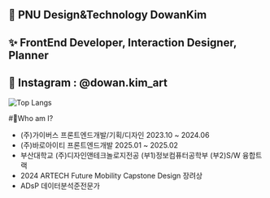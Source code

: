 ## 🔭 PNU Design&Technology DowanKim
## ✨ FrontEnd Developer, Interaction Designer, Planner
## 💬 Instagram : @dowan.kim_art
![Top Langs](https://github-readme-stats.vercel.app/api/top-langs/?username=dowankim1024&layout=compact)

#👑Who am I?
- (주)가이버스 프론트엔드개발/기획/디자인 2023.10 ~ 2024.06
- (주)바로아이티 프론트엔드개발 2025.01 ~ 2025.02
- 부산대학교 (주)디자인앤테크놀로지전공 (부1)정보컴퓨터공학부 (부2)S/W 융합트랙
- 2024 ARTECH Future Mobility Capstone Design 장려상
- ADsP 데이터분석준전문가
<!--
**dowankim1024/dowankim1024** is a ✨ _special_ ✨ repository because its `README.md` (this file) appears on your GitHub profile.

Here are some ideas to get you started:

- 🔭 I’m currently working on ...
- 🌱 I’m currently learning ...
- 👯 I’m looking to collaborate on ...
- 🤔 I’m looking for help with ...
- 💬 Ask me about ...
- 📫 How to reach me: ...
- 😄 Pronouns: ...
- ⚡ Fun fact: ...
-->
